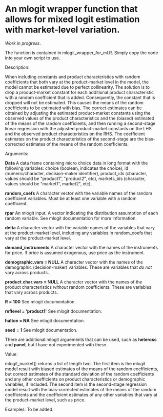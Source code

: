 # An mlogit wrapper function that allows for mixed logit estimation with market-level variation.

*Work in progress*. 

The function is contained in mlogit_wrapper_for_ml.R. Simply copy the code into your own script to use.

Description: 

When including constants and product characteristics with random coefficients that both vary at the product-market level in the model, the model cannot be estimated due to perfect collinearity. The solution is to drop a product-market constant for each additional product characteristic with a random coefficient that is added. Consequently, the constant that is dropped will not be estimated. This causes the means of the random coefficients to be estimated with bias. The correct estimates can be obtained by adjusting the estimated product-market constants using the observed values of the product characteristics and the (biased) estimated of the means of the random coefficients, and then running a second-stage linear regression with the adjusted product-market constants on the LHS and the observed product characteristics on the RHS. The coefficient estimates on the product characteristics of the second-stage are the bias-corrected estimates of the means of the random coefficients.

Arguments:

**Data** A data frame containing micro choice data in long format with the following variables: choice (boolean, indicates the choice), id (numeric/character, decision-maker identifier), product_ids (character, values should be "product1", "product2", etc), markets_ids (character, values should be "market1", market2", etc).

**random_coefs** A character vector with the variable names of the random coefficient variables. Must be at least one variable with a random coefficient.

**rpar** An mlogit input. A vector indicating the distribution assumption of each random variable. See mlogit documentation for more information.

**delta** A character vector with the variable names of the variables that vary at the product-market level, including any variables in random_coefs that vary at the product-market level.

**demand_instruments** A character vector with the names of the instruments for price. If price is assumed exogenous, use price as the instrument. 

**demographic.vars = NULL** A character vector with the names of the demographic (decision-maker) variables. These are variables that _do not_ vary across products.

**product.char.vars = NULL** A character vector with the names of the product characteristics _without_ random coefficients. These are variables that vary across products.

**R = 100** See mlogit documentation.

**reflevel = 'product1'** See mlogit documentation.

**halton = NA** See mlogit documentation.

**seed = 1** See mlogit documentation.

There are additional mlogit arguements that can be used, such as **heterosc** and **panel**, but I have not experimented with these.

Value:

mlogit_market() returns a list of length two. The first item is the mlogit model result with biased estimates of the means of the random coefficients, but correct estimates of the standard deviation of the random coefficients and any other coefficients on product characteristics or demographic variables, if included. The second item is the second-stage regression model result with the bias-corrected estimates of the means of the random coefficients and the coefficient estimates of any other variables that vary at the product-market level, such as price.

Examples: To be added.
